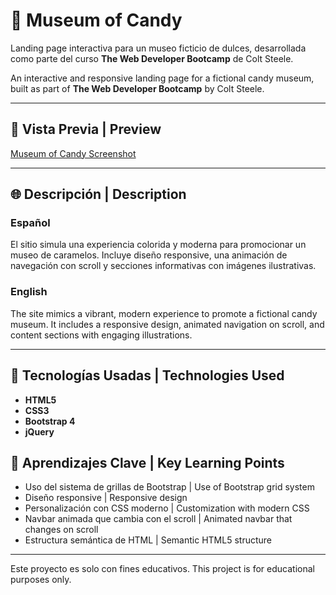 # 🍬 Museum of Candy

Landing page interactiva para un museo ficticio de dulces, desarrollada como parte del curso **The Web Developer Bootcamp** de Colt Steele.

An interactive and responsive landing page for a fictional candy museum, built as part of **The Web Developer Bootcamp** by Colt Steele.

---

## 📸 Vista Previa | Preview

[Museum of Candy Screenshot](imgs/MOC%20SS.png)

---

## 🌐 Descripción | Description

### Español  
El sitio simula una experiencia colorida y moderna para promocionar un museo de caramelos. Incluye diseño responsive, una animación de navegación con scroll y secciones informativas con imágenes ilustrativas.

### English  
The site mimics a vibrant, modern experience to promote a fictional candy museum. It includes a responsive design, animated navigation on scroll, and content sections with engaging illustrations.

---

## 🚀 Tecnologías Usadas | Technologies Used

- **HTML5**
- **CSS3**
- **Bootstrap 4**
- **jQuery**

## 🧠 Aprendizajes Clave | Key Learning Points

- Uso del sistema de grillas de Bootstrap | Use of Bootstrap grid system
- Diseño responsive | Responsive design
- Personalización con CSS moderno | Customization with modern CSS
- Navbar animada que cambia con el scroll | Animated navbar that changes on scroll
- Estructura semántica de HTML | Semantic HTML5 structure

---

Este proyecto es solo con fines educativos.
This project is for educational purposes only.

